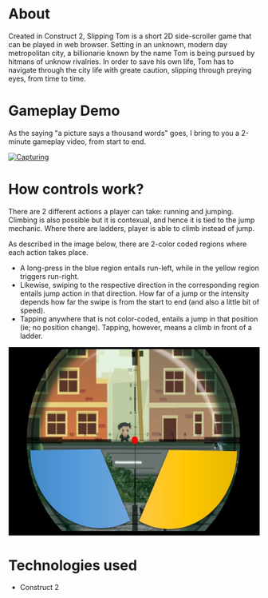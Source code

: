 # About

  Created in Construct 2, Slipping Tom is a short 2D side-scroller game that can be played in web browser. Setting in an unknown, modern day metropolitan city, a billionarie known by the name Tom is being pursued by hitmans of unknow rivalries. In order to save his own life, Tom has to navigate through the city life with greate caution, slipping through preying eyes, from time to time.
  
  
  
 # Gameplay Demo
 
 As the saying "a picture says a thousand words" goes, I bring to you a 2-minute gameplay video, from start to end.

[![Capturing](http://img.youtube.com/vi/1_DRGgIcUy0/0.jpg)](https://www.youtube.com/watch?v=1_DRGgIcUy0 "Slipping Tom")



# How controls work?

There are 2 different actions a player can take: running and jumping. Climbing is also possible but it is contexual, and hence it is tied to the jump mechanic. Where there are ladders, player is able to climb instead of jump.

As described in the image below, there are 2-color coded regions where each action takes place.
- A long-press in the blue region entails run-left, while in the yellow region triggers run-right.
- Likewise, swiping to the respective direction in the corresponding region entails jump action in that direction. How far of a jump or the intensity depends how far the swipe is from the start to end (and also a little bit of speed).
- Tapping anywhere that is not color-coded, entails a jump in that position (ie; no position change). Tapping, however, means a climb in front of a ladder.

![Capturing](/press/controls.JPG)




# Technologies used

- Construct 2
